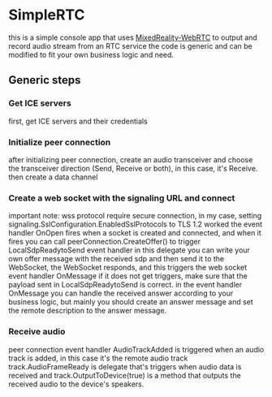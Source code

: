 # SimpleRTC
this is a simple console app that uses [MixedReality-WebRTC](https://github.com/microsoft/MixedReality-WebRTC) to output and record audio stream from an RTC service
the code is generic and can be modified to fit your own business logic and need.

## Generic steps
### Get ICE servers
first, get ICE servers and their credentials
### Initialize peer connection
after initializing peer connection, create an audio transceiver and choose the transceiver direction (Send, Receive or both), in this case, it's Receive.
then create a data channel
### Create a web socket with the signaling URL and connect
important note: wss protocol require secure connection, in my case, setting signaling.SslConfiguration.EnabledSslProtocols to TLS 1.2 worked
the event handler OnOpen fires when a socket is created and connected, and when it fires you can call peerConnection.CreateOffer() to trigger LocalSdpReadytoSend event handler
in this delegate you can write your own offer message with the received sdp and then send it to the WebSocket, the WebSocket responds, and this triggers the web socket event handler OnMessage
if it does not get triggers, make sure that the payload sent in LocalSdpReadytoSend is correct.
in the event handler OnMessage you can handle the received answer according to your business logic, but mainly you should create an answer message and set the remote description to the answer message.
### Receive audio
peer connection event handler AudioTrackAdded is triggered when an audio track is added, in this case it's the remote audio track
track.AudioFrameReady is delegate that's triggers when audio data is received
and track.OutputToDevice(true) is a method that outputs the received audio to the device's speakers.





